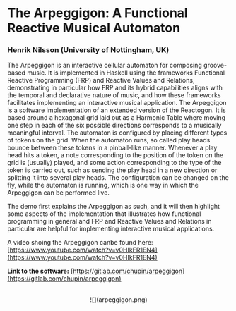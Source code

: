 
# The Arpeggigon: A Functional Reactive Musical Automaton

### Henrik Nilsson (University of Nottingham, UK)

The Arpeggigon is an interactive cellular automaton for composing groove-based music. It is implemented in Haskell using the frameworks Functional Reactive Programming (FRP) and Reactive Values and Relations, demonstrating in particular how FRP and its hybrid capabilities aligns with the temporal and declarative nature of music, and how these frameworks facilitates implementing an interactive musical application. The Arpeggigon is a software implementation of an extended version of the Reactogon. It is based around a hexagonal grid laid out as a Harmonic Table where moving one step in each of the six possible directions corresponds to a musically meaningful interval. The automaton is configured by placing different types of tokens on the grid. When the automaton runs, so called play heads bounce between these tokens in a pinball-like manner. Whenever a play head hits a token, a note corresponding to the position of the token on the grid is (usually) played, and some action corresponding to the type of the token is carried out, such as sending the play head in a new direction or splitting it into several play heads. The configuration can be changed on the fly, while the automaton is running, which is one way in which the Arpeggigon can be performed live.

The demo first explains the Arpeggigon as such, and it will then highlight some aspects of the implementation that illustrates how functional programming in general and FRP and Reactive Values and Relations in particular are helpful for implementing interactive musical applications.

A video shoing the Arpeggigon canbe found here: [https://www.youtube.com/watch?v=v0HIkFR1EN4](https://www.youtube.com/watch?v=v0HIkFR1EN4)


**Link to the software:**
[https://gitlab.com/chupin/arpeggigon](https://gitlab.com/chupin/arpeggigon)

<br>
<center>
![](arpeggigon.png)
</center>